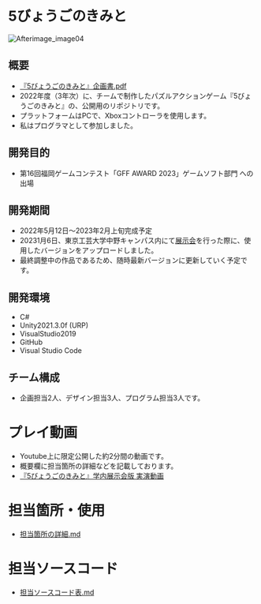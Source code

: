 # 5びょうごのきみと
![Afterimage_image04](https://user-images.githubusercontent.com/103874162/210041759-3195b6fa-c35b-4d20-abbb-b0b9feced64b.png)   
## 概要
- [『5びょうごのきみと』企画書.pdf](Proposal.pdf)
- 2022年度（3年次）に、チームで制作したパズルアクションゲーム『5びょうごのきみと』の、公開用のリポジトリです。  
- プラットフォームはPCで、Xboxコントローラを使用します。  
- 私はプログラマとして参加しました。
## 開発目的
- 第16回福岡ゲームコンテスト「GFF AWARD 2023」ゲームソフト部門 への出場
## 開発期間
- 2022年5月12日～2023年2月上旬完成予定  
- 20231月6日、東京工芸大学中野キャンパス内にて[展示会](https://www.t-kougei.ac.jp/activity/archives/2022/article_85356.html)を行った際に、使用したバージョンをアップロードしました。
- 最終調整中の作品であるため、随時最新バージョンに更新していく予定です。
## 開発環境
- C#
- Unity2021.3.0f (URP)
- VisualStudio2019
- GitHub
- Visual Studio Code
## チーム構成
- 企画担当2人、デザイン担当3人、プログラム担当3人です。  
  
  
  
# プレイ動画
- Youtube上に限定公開した約2分間の動画です。  
- 概要欄に担当箇所の詳細などを記載しております。  
- [『5びょうごのきみと』学内展示会版 実演動画](https://youtu.be/Xg-iQ_3VHoA)   



# 担当箇所・使用
- [担当箇所の詳細.md](AreaOfResponsibility.md)   


# 担当ソースコード
- [担当ソースコード表.md](CadeTable.md)
